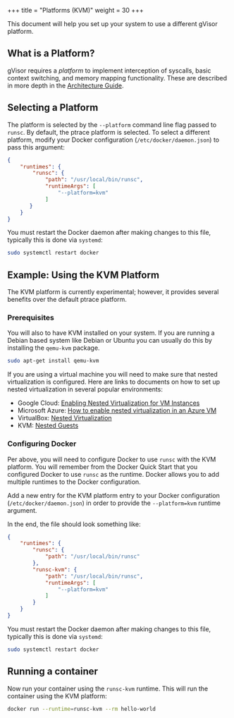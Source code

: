 +++
title = "Platforms (KVM)"
weight = 30
+++

This document will help you set up your system to use a different gVisor
platform.

## What is a Platform?

gVisor requires a *platform* to implement interception of syscalls, basic
context switching, and memory mapping functionality. These are described in
more depth in the [Architecture Guide](../../architecture_guide/).

## Selecting a Platform

The platform is selected by the `--platform` command line flag passed to
`runsc`. By default, the ptrace platform is selected. To select a different
platform, modify your Docker configuration (`/etc/docker/daemon.json`) to
pass this argument:

```json
{
    "runtimes": {
        "runsc": {
            "path": "/usr/local/bin/runsc",
            "runtimeArgs": [
                "--platform=kvm"
            ]
       }
    }
}
```

You must restart the Docker daemon after making changes to this file, typically
this is done via `systemd`:

```bash
sudo systemctl restart docker
```

## Example: Using the KVM Platform

The KVM platform is currently experimental; however, it provides several
benefits over the default ptrace platform.

### Prerequisites

You will also to have KVM installed on your system. If you are running a Debian
based system like Debian or Ubuntu you can usually do this by installing the
`qemu-kvm` package.

```bash
sudo apt-get install qemu-kvm
```

If you are using a virtual machine you will need to make sure that nested
virtualization is configured. Here are links to documents on how to set up
nested virtualization in several popular environments:

* Google Cloud: [Enabling Nested Virtualization for VM Instances][nested-gcp]
* Microsoft Azure: [How to enable nested virtualization in an Azure VM][nested-azure]
* VirtualBox: [Nested Virtualization][nested-virtualbox]
* KVM: [Nested Guests][nested-kvm]

### Configuring Docker

Per above, you will need to configure Docker to use `runsc` with the KVM
platform.  You will remember from the Docker Quick Start that you configured
Docker to use `runsc` as the runtime.  Docker allows you to add multiple
runtimes to the Docker configuration.

Add a new entry for the KVM platform entry to your Docker configuration
(`/etc/docker/daemon.json`) in order to provide the `--platform=kvm` runtime
argument.

In the end, the file should look something like:

```json
{
    "runtimes": {
        "runsc": {
            "path": "/usr/local/bin/runsc"
        },
        "runsc-kvm": {
            "path": "/usr/local/bin/runsc",
            "runtimeArgs": [
                "--platform=kvm"
            ]
        }
    }
}
```

You must restart the Docker daemon after making changes to this file, typically
this is done via `systemd`:

```bash
sudo systemctl restart docker
```

## Running a container

Now run your container using the `runsc-kvm` runtime. This will run the
container using the KVM platform:

```bash
docker run --runtime=runsc-kvm --rm hello-world
```

[nested-azure]: https://docs.microsoft.com/en-us/azure/virtual-machines/windows/nested-virtualization
[nested-gcp]: https://cloud.google.com/compute/docs/instances/enable-nested-virtualization-vm-instances
[nested-virtualbox]: https://www.virtualbox.org/manual/UserManual.html#nested-virt
[nested-kvm]: https://www.linux-kvm.org/page/Nested_Guests
